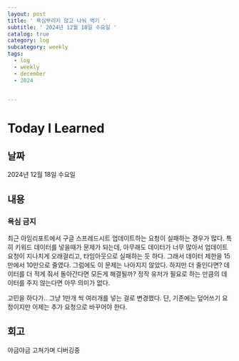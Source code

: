 ```yaml
---
layout: post
title: ' 욕심부리지 않고 나눠 먹기 '
subtitle: ' 2024년 12월 18일 수요일 '
catalog: true
category: log
subcategory: weekly
tags:
  - log
  - weekly
  - december
  - 2024


---
```


# Today I Learned

## 날짜

2024년 12월 18일 수요일

## 내용

### 욕심 금지

최근 아임리포트에서 구글 스프레드시트 업데이트하는 요청이 실패하는 경우가 많다. 특히 키워드 데이터를 넣을때가 문제가 되는데, 아무래도 데이터가 너무 많아서 업데이트 요청이 지나치게 오래걸리고, 타임아웃으로 실패하는 듯 하다. 그래서 데이터 제한을 15만에서 10만으로 줄였다. 그럼에도 이 문제는 나아지지 않았다. 하지만 더 줄인다면? 데이터를 더 적게 줘서 돌아간다면 모든게 해결될까? 정작 유저가 필요로 하는 만큼의 데이터를 주지 않는다면 아무 의미가 없다.

 고민을 하다가.. 그냥 1만개 씩 여러개를 넣는 걸로 변경했다. 단, 기존에는 덮어쓰기 요청이지만 이제는 추가 요청으로 바꾸어야 한다.

## 회고

야금야금 고쳐가며 디버깅중